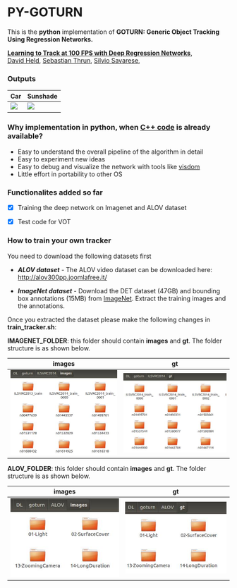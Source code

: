 # PY-GOTURN

This is the **python** implementation of **GOTURN: Generic Object Tracking Using Regression Networks.**

**[Learning to Track at 100 FPS with Deep Regression Networks](http://davheld.github.io/GOTURN/GOTURN.html)**,
<br>
[David Held](http://davheld.github.io/),
[Sebastian Thrun](http://robots.stanford.edu/),
[Silvio Savarese](http://cvgl.stanford.edu/silvio/),
<br>

### Outputs

|Car           |  Sunshade |
|------------------------|-------------------------|
|![](https://github.com/nrupatunga/PY-GOTURN/blob/goturn-0.1/output/movie_2.gif)  | ![](https://github.com/nrupatunga/PY-GOTURN/blob/goturn-0.1/output/movie_1.gif) | 


### Why implementation in python, when [C++ code](https://github.com/davheld/GOTURN) is already available?

* Easy to understand the overall pipeline of the algorithm in detail
* Easy to experiment new ideas
* Easy to debug and visualize the network with tools like [visdom](https://github.com/facebookresearch/visdom)
* Little effort in portability to other OS

### Functionalites added so far
- [X] Training the deep network on Imagenet and ALOV dataset

- [X] Test code for VOT


### How to train your own tracker

You need to download the following datasets first 

* *__ALOV dataset__* - The ALOV video dataset can be downloaded here: http://alov300pp.joomlafree.it/

* *__ImageNet dataset__* - Download the DET dataset (47GB) and bounding box annotations (15MB) from [ImageNet](http://www.image-net.org/download-images). Extract the training images and the annotations.

Once you extracted the dataset please make the following changes in __train_tracker.sh__:


**IMAGENET_FOLDER**: this folder should contain **images** and **gt**. The folder structure is as shown below.

|images           | gt  |
|------------------------|-------------------------|
|![](https://github.com/nrupatunga/PY-GOTURN/blob/goturn-0.1/doc/images/imagenet_images.jpg)  | ![](https://github.com/nrupatunga/PY-GOTURN/blob/goturn-0.1/doc/images/imagenet_gt.jpg) | 

**ALOV_FOLDER**: this folder should contain **images** and **gt**. The folder structure is as shown below.


|images           | gt  |
|------------------------|-------------------------|
|![](https://github.com/nrupatunga/PY-GOTURN/blob/goturn-0.1/doc/images/alov_images.jpg)  | ![](https://github.com/nrupatunga/PY-GOTURN/blob/goturn-0.1/doc/images/alov_gt.jpg) | 
